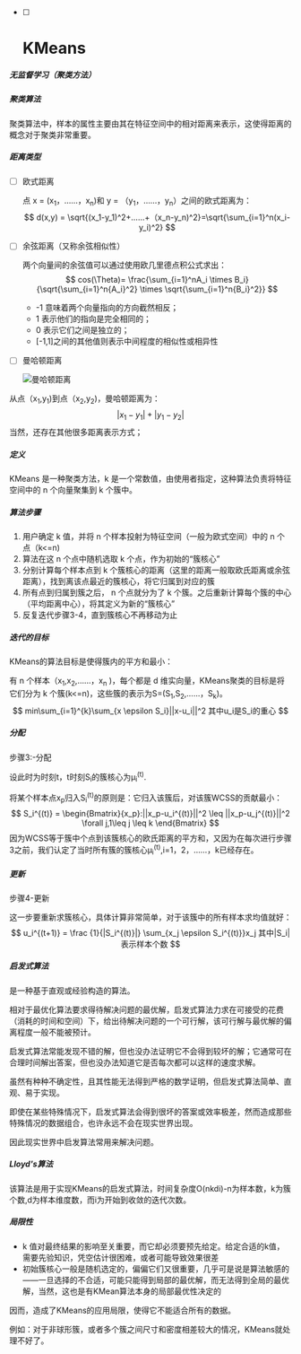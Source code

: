 - [ ] # KMeans


##### 无监督学习（聚类方法）



##### 聚类算法

聚类算法中，样本的属性主要由其在特征空间中的相对距离来表示，这使得距离的概念对于聚类非常重要。



##### 距离类型

- [ ] 欧式距离 

  点 x = (x<sub>1</sub>，……，x<sub>n</sub>)和 y = （y<sub>1</sub>，……，y<sub>n</sub>）之间的欧式距离为：
  $$
  d(x,y) = \sqrt{(x_1-y_1)^2+……+（x_n-y_n)^2}=\sqrt{\sum_{i=1}^n(x_i-y_i)^2}
  $$

- [ ] 余弦距离（又称余弦相似性）

  两个向量间的余弦值可以通过使用欧几里德点积公式求出：
  $$
  cos(\Theta)= \frac{\sum_{i=1}^nA_i \times B_i}{\sqrt{\sum_{i=1}^n{A_i}^2} \times \sqrt{\sum_{i=1}^n{B_i}^2}}
  $$

  - -1 意味着两个向量指向的方向截然相反；
  - 1 表示他们的指向是完全相同的；
  - 0 表示它们之间是独立的；
  - [-1,1]之间的其他值则表示中间程度的相似性或相异性

- [ ] 曼哈顿距离

  ![曼哈顿距离](D:\usegit\github\machinelearningalgor\KMEANS\图片\曼哈顿距离.png)

​      从点（x<sub>1</sub>,y<sub>1</sub>)到点（x<sub>2</sub>,y<sub>2</sub>)，曼哈顿距离为：
$$
|x_1-y_1|+|y_1-y_2|
$$
当然，还存在其他很多距离表示方式；



##### 定义

KMeans 是一种聚类方法，k 是一个常数值，由使用者指定，这种算法负责将特征空间中的 n 个向量聚集到 k 个簇中。



##### 算法步骤

1. 用户确定 k 值，并将 n 个样本投射为特征空间（一般为欧式空间）中的 n 个点（k<=n)
2. 算法在这 n 个点中随机选取 k 个点，作为初始的“簇核心”
3. 分别计算每个样本点到 k 个簇核心的距离（这里的距离一般取欧氏距离或余弦距离），找到离该点最近的簇核心，将它归属到对应的簇
4. 所有点到归属到簇之后， n 个点就分为了 k 个簇。之后重新计算每个簇的中心（平均距离中心），将其定义为新的“簇核心”
5. 反复迭代步骤3-4，直到簇核心不再移动为止



##### 迭代的目标

KMeans的算法目标是使得簇内的平方和最小：

有 n 个样本（x<sub>1</sub>,x<sub>2</sub>,……，x<sub>n</sub>	)，每个都是 d 维实向量，KMeans聚类的目标是将它们分为 k 个簇(k<=n)，这些簇的表示为S=(S<sub>1</sub>,S<sub>2</sub>,……，S<sub>k</sub>)。
$$
min\sum_{i=1}^{k}\sum_{x \epsilon S_i}||x-u_i||^2 其中u_i是S_i的重心
$$

##### 分配

步骤3:-分配

设此时为时刻t，t时刻S<sub>i</sub>的簇核心为&mu;<sub>i</sub><sup>(t)</sup>.

将某个样本点x<sub>p</sub>归入S<sub>i</sub><sup>(t)</sup>的原则是：它归入该簇后，对该簇WCSS的贡献最小：
$$
S_i^{(t)} = \begin{Bmatrix}{x_p}:||x_p-u_i^{(t)}||^2 \leq ||x_p-u_j^{(t)}||^2 \forall j,1\leq j \leq k \end{Bmatrix}
$$
因为WCSS等于簇中个点到该簇核心的欧氏距离的平方和，又因为在每次进行步骤3之前，我们认定了当时所有簇的簇核心&mu;<sub>i</sub><sup>(t)</sup>,i=1，2，……，k已经存在。

##### 更新

步骤4-更新

这一步要重新求簇核心，具体计算非常简单，对于该簇中的所有样本求均值就好：
$$
u_i^{(t+1)} = \frac {1}{|S_i^{(t)}|} \sum_{x_j \epsilon S_i^{(t)}}x_j   其中|S_i|表示样本个数
$$

##### 启发式算法

是一种基于直观或经验构造的算法。

相对于最优化算法要求得待解决问题的最优解，启发式算法力求在可接受的花费（消耗的时间和空间）下，给出待解决问题的一个可行解，该可行解与最优解的偏离程度一般不能被预计。

启发式算法常能发现不错的解，但也没办法证明它不会得到较坏的解；它通常可在合理时间解出答案，但也没办法知道它是否每次都可以这样的速度求解。

虽然有种种不确定性，且其性能无法得到严格的数学证明，但启发式算法简单、直观、易于实现。

即使在某些特殊情况下，启发式算法会得到很坏的答案或效率极差，然而造成那些特殊情况的数据组合，也许永远不会在现实世界出现。

因此现实世界中启发算法常用来解决问题。



##### LIoyd's算法

该算法是用于实现KMeans的启发式算法，时间复杂度O(nkdi)-n为样本数，k为簇个数,d为样本维度数，而i为开始到收敛的迭代次数。



##### 局限性

- k 值对最终结果的影响至关重要，而它却必须要预先给定。给定合适的k值，需要先验知识，凭空估计很困难，或者可能导致效果很差
- 初始簇核心一般是随机选定的，偏偏它们又很重要，几乎可是说是算法敏感的——一旦选择的不合适，可能只能得到局部的最优解，而无法得到全局的最优解，当然，这也是有KMean算法本身的局部最优性决定的

因而，造成了KMeans的应用局限，使得它不能适合所有的数据。

例如：对于非球形簇，或者多个簇之间尺寸和密度相差较大的情况，KMeans就处理不好了。
